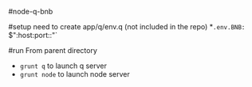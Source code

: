 #node-q-bnb

#setup
need to create app/q/env.q (not included in the repo)
*`.env.BNB: `$":host:port::"`

#run
From parent directory
* `grunt q` to launch q server
* `grunt node` to launch node server